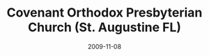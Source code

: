 ---
date: &id001 2009-11-08
end_date: null
location:
  address: Mill Creek Elementary School, 3750 International Golf Parkway
  city: St. Augustine
  state: FL
minister:
- end: 2009-11-08
  name: Eric Watkins
  start: 2008-01-25
  type: Organizing Pastor
- end: null
  name: Eric Watkins
  start: 2009-11-08
  type: pastor
ministers:
- Eric Watkins
- Eric Watkins
name: Covenant Orthodox Presbyterian Church
names: null
origination_date: *id001
raw_data: "FLORIDA St. Augustine\nCovenant Orthodox Presbyterian mission work  (January\
  \ 25, 2008\u2013November 8, 2009)\nCovenant Orthodox Presbyterian Church  (November\
  \ 8, 2009\u2013 )\nMill Creek Elementary School, 3750 International Golf Parkway\n\
  Org. Pastor: Eric Watkins, 2008\u20139\nPastor: Eric Watkins, 2009\u2013"
received_from: null
states:
- FL
status:
  active: false
  end_date: null
  reason: null
  received_from: null
  withdrawal_to: null
title: Covenant Orthodox Presbyterian Church (St. Augustine FL)

---